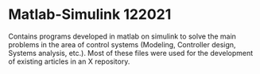 # Matlab-Simulink 122021
 Contains programs developed in matlab on simulink to solve the main problems in the area of control systems (Modeling, Controller design, Systems analysis, etc.). Most of these files were used for the development of existing articles in an X repository.
